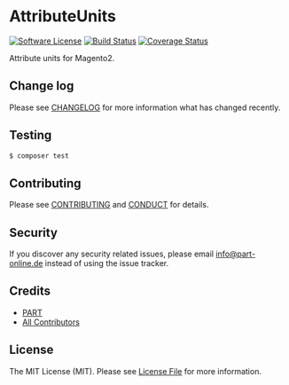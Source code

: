 # AttributeUnits

[![Software License][ico-license]](LICENSE.md)
[![Build Status][ico-travis]][link-travis]
[![Coverage Status][ico-coverall]][link-coveralls]

Attribute units for Magento2.

## Change log

Please see [CHANGELOG](CHANGELOG.md) for more information what has changed recently.

## Testing

``` bash
$ composer test
```

## Contributing

Please see [CONTRIBUTING](CONTRIBUTING.md) and [CONDUCT](CONDUCT.md) for details.

## Security

If you discover any security related issues, please email info@part-online.de instead of using the issue tracker.

## Credits

- [PART][link-author]
- [All Contributors][link-contributors]

## License

The MIT License (MIT). Please see [License File](LICENSE.md) for more information.

[ico-license]: https://img.shields.io/github/license/PartBerlin/AttributeUnits.svg?style=flat-square
[ico-travis]: https://img.shields.io/travis/PartBerlin/AttributeUnits/master.svg?style=flat-square
[ico-coverall]: https://img.shields.io/coveralls/PartBerlin/AttributeUnits.svg?style=flat-square

[link-travis]: https://travis-ci.org/PartBerlin/AttributeUnits
[link-coveralls]: https://coveralls.io/github/PartBerlin/AttributeUnits
[link-author]: https://part.berlin/
[link-contributors]: ../../contributors
